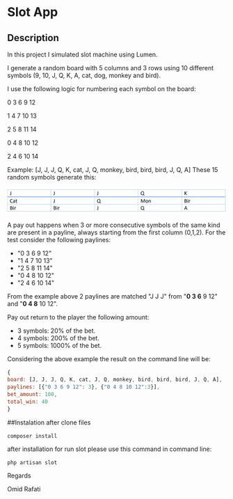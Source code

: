 # Slot App
## Description
In this project I simulated slot machine using Lumen.

I generate a random board with 5 columns and 3 rows using 10 different symbols (9, 10, J, Q,
K, A, cat, dog, monkey and bird).

 I use the following logic for numbering each symbol on the board:
 
 0 3 6 9 12
 
 1 4 7 10 13
 
 2 5 8 11 14
 
 0 4 8 10 12
 
 2 4 6 10 14
 
 Example: [J, J, J, Q, K, cat, J, Q, monkey, bird, bird, bird, J, Q, A]
These 15 random symbols generate this:

![](slot.png)

 A pay out happens when 3 or more consecutive symbols of the same kind are present in a
payline, always starting from the first column (0,1,2). For the test consider the following
paylines:

- "0 3 6 9 12"
-  "1 4 7 10 13"
- "2 5 8 11 14"
- "0 4 8 10 12"
- "2 4 6 10 14"

From the example above 2 paylines are matched "J J J" from "**0 3 6** 9 12" and "**0 4 8** 10 12".

 Pay out return to the player the following amount:
 - 3 symbols: 20% of the bet.
 - 4 symbols: 200% of the bet.
 - 5 symbols: 1000% of the bet.
 
 Considering the above example the result on the command line will be:
 ```js
 {
 board: [J, J, J, Q, K, cat, J, Q, monkey, bird, bird, bird, J, Q, A],
 paylines: [{"0 3 6 9 12": 3}, {"0 4 8 10 12":3}],
 bet_amount: 100,
 total_win: 40
 }
```



##Instalation
after clone files
```
composer install
```
after installation for run slot please use this command in command line:

```
php artisan slot
```



Regards

Omid Rafati
